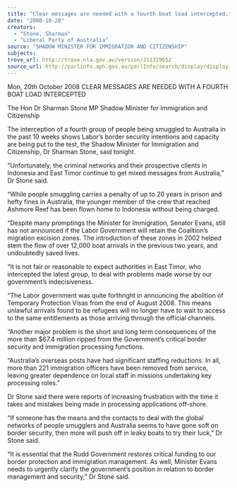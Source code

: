 ```yaml
---
title: "Clear messages are needed with a fourth boat load intercepted."
date: "2008-10-20"
creators:
  - "Stone, Sharman"
  - "Liberal Party of Australia"
source: "SHADOW MINISTER FOR IMMIGRATION AND CITIZENSHIP"
subjects:
trove_url: http://trove.nla.gov.au/version/211319652
source_url: http://parlinfo.aph.gov.au/parlInfo/search/display/display.w3p;query=Id%3A%22media/pressrel/E2ZR6%22
---
```


 Mon, 20th October 2008   CLEAR MESSAGES ARE NEEDED WITH A FOURTH BOAT LOAD INTERCEPTED 

 The Hon Dr Sharman Stone MP   Shadow Minister for Immigration and Citizenship 

 The interception of a fourth group of people being smuggled to Australia in the past  10 weeks shows Labor’s border security intentions and capacity are being put to the  test, the Shadow Minister for Immigration and Citizenship, Dr Sharman Stone, said  tonight.  

 “Unfortunately, the criminal networks and their prospective clients in Indonesia and  East Timor continue to get mixed messages from Australia,” Dr Stone said.  

 “While people smuggling carries a penalty of up to 20 years in prison and hefty fines  in Australia, the younger member of the crew that reached Ashmore Reef has been  flown home to Indonesia without being charged.  

 “Despite many promptings the Minister for Immigration, Senator Evans, still has not  announced if the Labor Government will retain the Coalition’s migration excision  zones. The introduction of these zones in 2002 helped stem the flow of over 12,000  boat arrivals in the previous two years, and undoubtedly saved lives.  

 “It is not fair or reasonable to expect authorities in East Timor, who intercepted the  latest group, to deal with problems made worse by our government’s indecisiveness.  

 “The Labor government was quite forthright in announcing the abolition of Temporary  Protection Visas from the end of August 2008. This means unlawful arrivals found to  be refugees will no longer have to wait to access to the same entitlements as those  arriving through the official channels.  

 “Another major problem is the short and long term consequences of the more than  $67.4 million ripped from the Government’s critical border security and immigration  processing functions.  

 “Australia’s overseas posts have had significant staffing reductions. In all, more than  221 immigration officers have been removed from service, leaving greater  dependence on local staff in missions undertaking key processing roles.”  

 Dr Stone said there were reports of increasing frustration with the time it takes and  mistakes being made in processing applications off-shore.  

 “If someone has the means and the contacts to deal with the global networks of  people smugglers and Australia seems to have gone soft on border security, then  more will push off in leaky boats to try their luck,” Dr Stone said.  

 “It is essential that the Rudd Government restores critical funding to our border  protection and immigration management. As well, Minister Evans needs to urgently  clarify the government’s position in relation to border management and security,” Dr  Stone said.   

